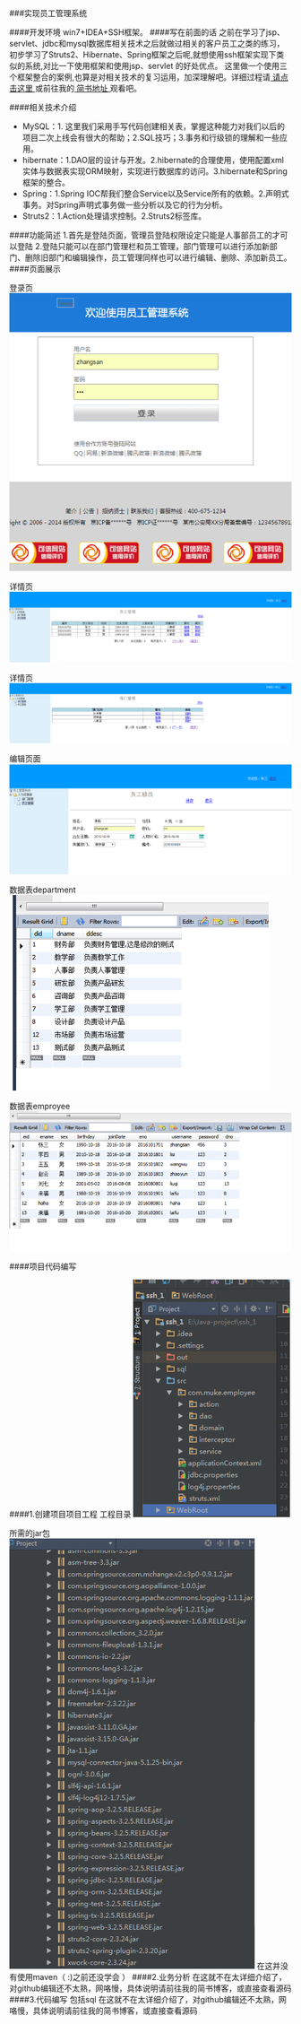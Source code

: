 ###实现员工管理系统

####开发环境
win7+IDEA+SSH框架。
####写在前面的话
之前在学习了jsp、servlet、jdbc和mysql数据库相关技术之后就做过相关的客户员工之类的练习，初步学习了Struts2、Hibernate、Spring框架之后呢,就想使用ssh框架实现下类似的系统,对比一下使用框架和使用jsp、servlet 的好处优点。
这里做一个使用三个框架整合的案例,也算是对相关技术的复习运用，加深理解吧。详细过程请[ 请点击这里 ](http://www.jianshu.com/p/50ee425e783f)或前往我的[ 简书地址 ]( http://www.jianshu.com/u/0cb624d78376 )观看吧。



####相关技术介绍
- MySQL：1. 这里我们采用手写代码创建相关表，掌握这种能力对我们以后的项目二次上线会有很大的帮助；2.SQL技巧；3.事务和行级锁的理解和一些应用。
- hibernate：1.DAO层的设计与开发。2.hibernate的合理使用，使用配置xml实体与数据表实现ORM映射，实现进行数据库的访问。3.hibernate和Spring框架的整合。
- Spring：1.Spring IOC帮我们整合Service以及Service所有的依赖。2.声明式事务。对Spring声明式事务做一些分析以及它的行为分析。
- Struts2：1.Action处理请求控制。2.Struts2标签库。


####功能简述
1.首先是登陆页面，管理员登陆权限设定只能是人事部员工的才可以登陆
2.登陆只能可以在部门管理栏和员工管理，部门管理可以进行添加新部门、删除旧部门和编辑操作，员工管理同样也可以进行编辑、删除、添加新员工。
####页面展示


登录页
![](https://github.com/joshul/image/blob/master/index.png)

详情页
![](https://github.com/joshul/image/blob/master/page1.png)

详情页
![](https://github.com/joshul/image/blob/master/page2.png)

编辑页面
![](https://github.com/joshul/image/blob/master/page5.png)

数据表department
![](https://github.com/joshul/image/blob/master/department.png)

数据表emproyee
![](https://github.com/joshul/image/blob/master/employee.png)




####项目代码编写

####1.创建项目项目工程
工程目录
![工程目录](https://github.com/joshul/image/blob/master/page3.png)

所需的jar包
![工程目录](https://github.com/joshul/image/blob/master/page4.png)
在这并没有使用maven（ :)之前还没学会 ）
####2.业务分析
在这就不在太详细介绍了，对github编辑还不太熟，网咯慢，具体说明请前往我的简书博客，或直接查看源码
####3.代码编写
包括sql
在这就不在太详细介绍了，对github编辑还不太熟，网咯慢，具体说明请前往我的简书博客，或直接查看源码
